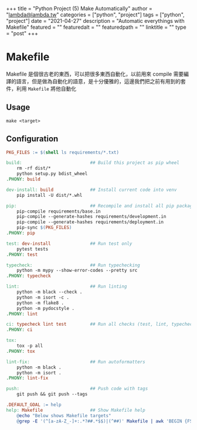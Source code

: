 +++
title = "Python Project (5) Make Automatically"
author = "lambda@lambda.tw"
categories = ["python", "project"]
tags = ["python", "project"]
date = "2021-04-27"
description = "Automatic everythings with Makefile"
featured = ""
featuredalt = ""
featuredpath = ""
linktitle = ""
type = "post"
+++
# Makefile
Makefile 是個很古老的東西，可以把很多東西自動化，以前用來 compile 需要編譯的語言，但是做為自動化的語意，是十分優雅的，這邊我們把之前有用到的套件，利用 `Makefile` 將他自動化

## Usage
```shell-script
make <target>
```

## Configuration
```Makefile
PKG_FILES := $(shell ls requirements/*.txt)

build:                          ## Build this project as pip wheel
	rm -rf dist/*
	python setup.py bdist_wheel
.PHONY: build

dev-install: build              ## Install current code into venv
	pip install -U dist/*.whl

pip:                            ## Recompile and install all pip packages
	pip-compile requirements/base.in
	pip-compile --generate-hashes requirements/development.in
	pip-compile --generate-hashes requirements/deployment.in
	pip-sync $(PKG_FILES)
.PHONY: pip

test: dev-install               ## Run test only
	pytest tests
.PHONY: test

typecheck:                      ## Run typechecking
	python -m mypy --show-error-codes --pretty src
.PHONY: typecheck

lint:                           ## Run linting
	python -m black --check .
	python -m isort -c .
	python -m flake8 .
	python -m pydocstyle .
.PHONY: lint

ci: typecheck lint test         ## Run all checks (test, lint, typecheck)
.PHONY: ci

tox:
	tox -p all
.PHONY: tox

lint-fix:                       ## Run autoformatters
	python -m black .
	python -m isort .
.PHONY: lint-fix

push:                           ## Push code with tags
	git push && git push --tags

.DEFAULT_GOAL := help
help: Makefile                  ## Show Makefile help
	@echo "Below shows Makefile targets"
	@grep -E '(^[a-zA-Z_-]+:.*?##.*$$)|(^##)' Makefile | awk 'BEGIN {FS = ":.*?## "}; {printf "\033[32m%-30s\033[0m %s\n", $$1, $$2}' | sed -e 's/\[32m##/[33m/'
```
